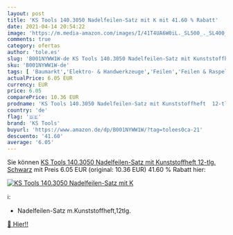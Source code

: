 ```yaml
---
layout: post
title: 'KS Tools 140.3050 Nadelfeilen-Satz mit K mit 41.60 % Rabatt'
date: 2021-04-14 20:54:22
image: 'https://m.media-amazon.com/images/I/41T4UA6W0iL._SL500_._SL400_.jpg'
comments: true
category: ofertas
author: 'tole.es'
slug: 'B001NYWW1W-de KS Tools 140.3050 Nadelfeilen-Satz mit Kunststoffheft...'
sku: 'B001NYWW1W-de'
tags: [ 'Baumarkt','Elektro- & Handwerkzeuge','Feilen','Feilen & Raspeln','Handwerkzeuge','ks tools', ]
actualPrice: 6.05 EUR
currency: EUR
price: 6.05
comparePrice: 10.36 EUR
prodname: 'KS Tools 140.3050 Nadelfeilen-Satz mit Kunststoffheft  12-tlg. Schwarz'
country: 'de'
flag: '🇩🇪'
brand: 'KS Tools'
buyurl: 'https://www.amazon.de/dp/B001NYWW1W/?tag=tolees0ca-21'
descuento: '41.60'
average: '6.05'
---
```


Sie können [KS Tools 140.3050 Nadelfeilen-Satz mit Kunststoffheft  12-tlg. Schwarz](https://www.amazon.de/dp/B001NYWW1W/?tag=tolees0ca-21) mit Preis 6.05 EUR (original: 10.36 EUR) 41.60 % Rabatt hier:

[![KS Tools 140.3050 Nadelfeilen-Satz mit K](https://m.media-amazon.com/images/I/41T4UA6W0iL._SL500_._SL400_.jpg)](https://www.amazon.de/dp/B001NYWW1W/?tag=tolees0ca-21)

ℹ️:

- Nadelfeilen-Satz m.Kunststoffheft,12tlg.

[🛒 Hier!!](https://www.amazon.de/dp/B001NYWW1W/?tag=tolees0ca-21)
